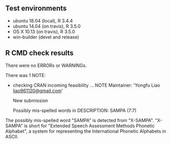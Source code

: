 ## Test environments
- ubuntu 18.04 (local), R 3.4.4
- ubuntu 14.04 (on travis), R 3.5.0
- OS X 10.13 (on travis), R 3.5.0
- win-builder (devel and release)

## R CMD check results
There were no ERRORs or WARNINGs.

There was 1 NOTE:

* checking CRAN incoming feasibility ... NOTE
  Maintainer: 'Yongfu Liao <liao961120@gmail.com>'
  
  New submission
  
  Possibly mis-spelled words in DESCRIPTION:
    SAMPA (7:7)


The possibly mis-spelled word "SAMPA" is detected from "X-SAMPA".
"X-SAMPA" is short for "Extended Speech Assessment Methods Phonetic Alphabet",
a system for representing the International Phonetic Alphabets in ASCII.
 
